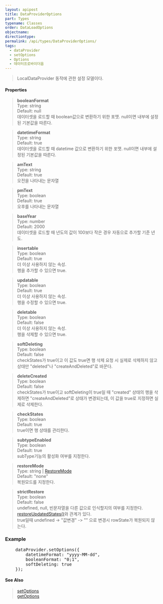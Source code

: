 ```yaml
---
layout: apipost
title: DataProviderOptions
part: Types
typename: Classes
order: DataLoadOptions
objectname: 
directiontype: 
permalink: /api/types/DataProviderOptions/
tags: 
  - dataProvider
  - setOptions
  - Options
  - 데이터프로바이더옵
---
```



> LocalDataProvider 동작에 관한 설정 모델이다.

#### Properties

> **booleanFormat**  
> Type: string  
> Default: null  
> 데이터셋을 로드할 때 boolean값으로 변환하기 위한 포맷. null이면 내부에 설정된 기본값을 따른다.  

> **datetimeFormat**  
> Type: string  
> Default: true     
> 데이터셋을 로드할 때 datetime 값으로 변환하기 위한 포맷. null이면 내부에 설정된 기본값을 따른다.  

> **amText**  
> Type: string  
> Default: true  
> 오전을 나타내는 문자열  

> **pmText**  
> Type: boolean  
> Default: true  
> 오후를 나타내는 문자열  

> **baseYear**  
> Type: number  
> Default: 2000  
> 데이터셋을 로드할 때 년도의 값이 100보다 작은 경우 자동으로 추가할 기준 년도. 

> **insertable**  
> Type: boolean  
> Default: true  
> 더 이상 사용하지 않는 속성.   
> 행을 추가할 수 있으면 true.  

> **updatable**  
> Type: boolean  
> Default: true  
> 더 이상 사용하지 않는 속성.  
> 행을 수정할 수 있으면 true.  

> **deletable**  
> Type: boolean  
> Default: false  
> 더 이상 사용하지 않는 속성.  
> 행을 삭제할 수 있으면 true.  

> **softDeleting**  
> Type: boolean  
> Default: false  
> checkStates가 true이고 이 값도 true면 행 삭제 요청 시 실제로 삭제하지 않고 상태만 "deleted"나 "createAndDeleted"로 바꾼다.  

> **deleteCreated**  
> Type: boolean  
> Default: false  
> checkStates가 true이고 softDeleting이 true일 때 "created" 상태의 행을 삭제하면 "createAndDeleted"로 상태가 변경되는데, 이 값을 true로 지정하면 실제로 삭제한다.  

> **checkStates**  
> Type: boolean     
> Default: true  
> true이면 행 상태를 관리한다.  

> **subtypeEnabled**  
> Type: boolean  
> Default: true  
> subType기능의 활성화 여부를 지정한다.  

> **restoreMode**  
> Type: string | [RestoreMode](/api/types/RestoreMode/)  
> Default: "none"    
> 복원모드를 지정한다.  

> **strictRestore**  
> Type: boolean  
> Default: false    
> undefined, null, 빈문자열을 다른 값으로 인식할지의 여부를 지정한다.  
> [restoreUpdatedStates()](/api/DataProvider/restoreUpdatedStates/)와 관계가 있다.  
> true일때 undefined -> "값변경" -> "" 으로 변경시 rowState가 복원되지 않는다.   

### Example  

<pre class="prettyprint">
	dataProvider.setOptions({
		datetimeFormat: "yyyy-MM-dd",
		booleanFormat: "0;1",
		softDeleting: true
	});	
</pre>

#### See Also

> [setOptions](/api/DataProvider/setOptions/)     
> [getOptions](/api/DataProvider/getOptions/)     
